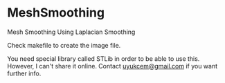 # MeshSmoothing
Mesh Smoothing Using Laplacian Smoothing

Check makefile to create the image file.

You need special library called STLib in order to be able to use this. However, I can't share it online. Contact uyukcem@gmail.com  if you want further info.
